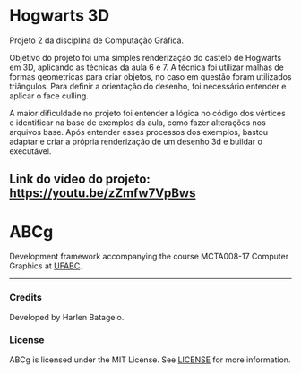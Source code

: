 Hogwarts 3D
======
Projeto 2 da disciplina de Computação Gráfica. 

Objetivo do projeto foi uma simples renderização do castelo de Hogwarts em 3D, aplicando as técnicas da aula 6 e 7.
A técnica foi utilizar malhas de formas geometricas para criar objetos, no caso em questão foram utilizados triângulos.
Para definir a orientação do desenho, foi necessário entender e aplicar o face culling.

A maior dificuldade no projeto foi entender a lógica no código dos vértices e identificar na base de exemplos da aula, como fazer alterações nos arquivos base.
Após entender esses processos dos exemplos, bastou adaptar e criar a própria renderização de um desenho 3d e buildar o executável.

Link do vídeo do projeto: https://youtu.be/zZmfw7VpBws
----

ABCg
======

Development framework accompanying the course MCTA008-17 Computer Graphics at [UFABC](https://www.ufabc.edu.br/).

----

### Credits

Developed by Harlen Batagelo.

### License

ABCg is licensed under the MIT License. See [LICENSE](https://github.com/hbatagelo/abcg/blob/main/LICENSE) for more information.
